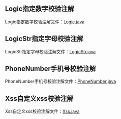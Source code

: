 ## Logic指定数字校验注解

Logic指定数字校验注解文件：[Logic.java](..%2F..%2Fcommon-core%2Fsrc%2Fmain%2Fjava%2Fcom%2Fcommon%2Fcore%2Fannotation%2FLogic.java)

## LogicStr指定字母校验注解

LogicStr指定字母校验注解文件：[LogicStr.java](..%2F..%2Fcommon-core%2Fsrc%2Fmain%2Fjava%2Fcom%2Fcommon%2Fcore%2Fannotation%2FLogicStr.java)

## PhoneNumber手机号校验注解

PhoneNumber手机号校验注解文件：[PhoneNumber.java](..%2F..%2Fcommon-core%2Fsrc%2Fmain%2Fjava%2Fcom%2Fcommon%2Fcore%2Fannotation%2FPhoneNumber.java)

## Xss自定义xss校验注解

Xss自定义xss校验注解文件：[Xss.java](..%2F..%2Fcommon-core%2Fsrc%2Fmain%2Fjava%2Fcom%2Fcommon%2Fcore%2Fannotation%2FXss.java)

